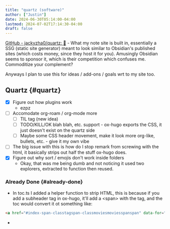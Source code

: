 ```yaml
---
title: "quartz (software)"
author: ["Justin"]
date: 2024-06-30T05:14:00-04:00
lastmod: 2024-07-02T17:14:30-04:00
draft: false
---
```


[GitHub - jackyzha0/quartz: 🌱](https://github.com/jackyzha0/quartz) - What my note site is built in, essentially a SSG
(static site generator) meant to look similar to Obsidian's published sites
(which costs money, since they host it for you). Amusingly Obsidian seems to
sponsor it, which is their competition which confuses me. Commoditize your
complement?

Anyways I plan to use this for ideas / add-ons / goals wrt to my site too.


## Quartz {#quartz}

-   [X] Figure out how plugins work
    -   ezpz
-   [ ] Accomodate org-roam / org-mode more
    -   [ ] TIL tag (new idea)
    -   [ ] TODO/KILL/OK blah blah, etc. support - ox-hugo exports the CSS, it just
        doesn't exist on the quartz side
    -   [ ] Maybe some CSS header movement, make it look more org-like, bullets,
        etc. - give it my own vibe
-   [ ] The big issue with this is how do I stop remark from screwing with the html,
    it basically strips out half the stuff ox-hugo does.
-   [X] Figure out why sort / emojis don't work inside folders
    -   Okay, that was me being dumb and not noticing it used two explorers,
        extracted to function then reused.


### Already Done {#already-done}

-   In toc.ts I added a helper function to strip HTML, this is because if you add
    a subheader tag in ox-hugo, it'll add a &lt;span&gt; with the tag, and the toc would
    convert it ot something like:

<!--listend-->

```html
<a href="#index-span-classtagspan-classmoviesmoviesspanspan" data-for="index-span-classtagspan-classmoviesmoviesspanspan">Index &lt;span class="tag"&gt;&lt;span class="movies"&gt;movies&lt;/span&gt;&lt;/span&gt;</a>
```

-
